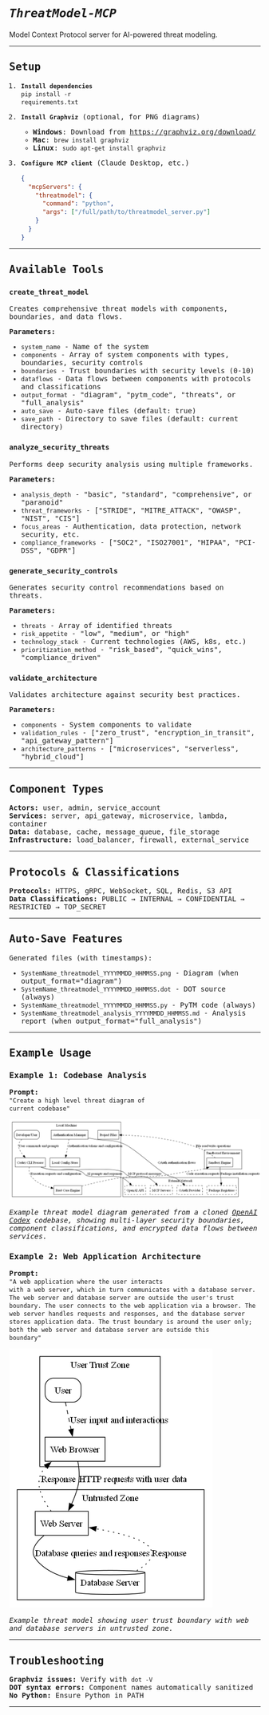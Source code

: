 # <i><b>`ThreatModel-MCP`</b></i>

Model Context Protocol server for AI-powered threat modeling.<br>

---

<samp>

## <b>Setup</b>

1. <b>`Install dependencies`</b><br>
   <code>pip install -r requirements.txt</code>

2. <b>`Install Graphviz`</b> (optional, for PNG diagrams)<br>
   - <b>Windows</b>: Download from https://graphviz.org/download/<br>
   - <b>Mac</b>: <code>brew install graphviz</code><br>
   - <b>Linux</b>: <code>sudo apt-get install graphviz</code>

3. <b>`Configure MCP client`</b> (Claude Desktop, etc.)<br>
   ```json
   {
     "mcpServers": {
       "threatmodel": {
         "command": "python",
         "args": ["/full/path/to/threatmodel_server.py"]
       }
     }
   }
   ```

---

## <b>Available Tools</b>

### <code>create_threat_model</code>
Creates comprehensive threat models with components, boundaries, and data flows.

<b>Parameters:</b><br>
- <code>system_name</code> - Name of the system<br>
- <code>components</code> - Array of system components with types, boundaries, security controls<br>
- <code>boundaries</code> - Trust boundaries with security levels (0-10)<br>
- <code>dataflows</code> - Data flows between components with protocols and classifications<br>
- <code>output_format</code> - "diagram", "pytm_code", "threats", or "full_analysis"<br>
- <code>auto_save</code> - Auto-save files (default: true)<br>
- <code>save_path</code> - Directory to save files (default: current directory)

### <code>analyze_security_threats</code>
Performs deep security analysis using multiple frameworks.

<b>Parameters:</b><br>
- <code>analysis_depth</code> - "basic", "standard", "comprehensive", or "paranoid"<br>
- <code>threat_frameworks</code> - ["STRIDE", "MITRE_ATTACK", "OWASP", "NIST", "CIS"]<br>
- <code>focus_areas</code> - Authentication, data protection, network security, etc.<br>
- <code>compliance_frameworks</code> - ["SOC2", "ISO27001", "HIPAA", "PCI-DSS", "GDPR"]

### <code>generate_security_controls</code>
Generates security control recommendations based on threats.

<b>Parameters:</b><br>
- <code>threats</code> - Array of identified threats<br>
- <code>risk_appetite</code> - "low", "medium", or "high"<br>
- <code>technology_stack</code> - Current technologies (AWS, k8s, etc.)<br>
- <code>prioritization_method</code> - "risk_based", "quick_wins", "compliance_driven"

### <code>validate_architecture</code>
Validates architecture against security best practices.

<b>Parameters:</b><br>
- <code>components</code> - System components to validate<br>
- <code>validation_rules</code> - ["zero_trust", "encryption_in_transit", "api_gateway_pattern"]<br>
- <code>architecture_patterns</code> - ["microservices", "serverless", "hybrid_cloud"]

---

## <b>Component Types</b>

<b>Actors:</b> user, admin, service_account<br>
<b>Services:</b> server, api_gateway, microservice, lambda, container<br>
<b>Data:</b> database, cache, message_queue, file_storage<br>
<b>Infrastructure:</b> load_balancer, firewall, external_service

---

## <b>Protocols & Classifications</b>

<b>Protocols:</b> HTTPS, gRPC, WebSocket, SQL, Redis, S3 API<br>
<b>Data Classifications:</b> PUBLIC → INTERNAL → CONFIDENTIAL → RESTRICTED → TOP_SECRET

---

## <b>Auto-Save Features</b>

Generated files (with timestamps):<br>
- <code>SystemName_threatmodel_YYYYMMDD_HHMMSS.png</code> - Diagram (when output_format="diagram")<br>
- <code>SystemName_threatmodel_YYYYMMDD_HHMMSS.dot</code> - DOT source (always)<br>
- <code>SystemName_threatmodel_YYYYMMDD_HHMMSS.py</code> - PyTM code (always)<br>
- <code>SystemName_threatmodel_analysis_YYYYMMDD_HHMMSS.md</code> - Analysis report (when output_format="full_analysis")

---

## <b>Example Usage</b>

### <b>Example 1: Codebase Analysis</b>

<b>Prompt:</b><br>
<code>"Create a high level threat diagram of current codebase"</code>

![OpenAI Codex Architecture](OpenAI_Codex_CLI_threatmodel_20250804_010148.png)

<i>Example threat model diagram generated from a cloned <a href="https://github.com/openai/codex">OpenAI Codex</a> codebase, showing multi-layer security boundaries, component classifications, and encrypted data flows between services.</i>

### <b>Example 2: Web Application Architecture</b>

<b>Prompt:</b><br>
<code>"A web application where the user interacts with a web server, which in turn communicates with a database server. The web server and database server are outside the user's trust boundary. The user connects to the web application via a browser. The web server handles requests and responses, and the database server stores application data. The trust boundary is around the user only; both the web server and database server are outside this boundary"</code>

![Web Application Architecture](WebApplication.png)

<i>Example threat model showing user trust boundary with web and database servers in untrusted zone.</i>

---

## <b>Troubleshooting</b>

<b>Graphviz issues:</b> Verify with <code>dot -V</code><br>
<b>DOT syntax errors:</b> Component names automatically sanitized<br>
<b>No Python:</b> Ensure Python in PATH

---


</samp>
